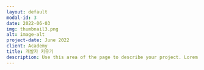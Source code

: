 ```yaml
---
layout: default
modal-id: 3
date: 2022-06-03
img: thumbnail3.png
alt: image-alt
project-date: June 2022
client: Academy
title: 개발자 키우기
description: Use this area of the page to describe your project. Lorem ipsum dolor sit amet, consectetur adipisicing elit. Mollitia neque assumenda ipsam nihil, molestias magnam, recusandae quos quis inventore quisquam velit asperiores, vitae? Reprehenderit soluta, eos quod consequuntur itaque. Nam.
---
```

